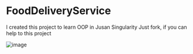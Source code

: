 # FoodDeliveryService


I created this project to learn OOP in Jusan Singularity
Just fork, if you can help to this project 

![image](https://user-images.githubusercontent.com/49515746/161483444-a79963ab-8866-43f5-a248-a14bafce4f42.png)
